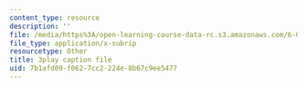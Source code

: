 ```yaml
---
content_type: resource
description: ''
file: /media/https%3A/open-learning-course-data-rc.s3.amazonaws.com/6-00sc-introduction-to-computer-science-and-programming-spring-2011/7b1afd09f0627cc2224e8b67c9ee5477_FBpe3xFvPrQ.srt
file_type: application/x-subrip
resourcetype: Other
title: 3play caption file
uid: 7b1afd09-f062-7cc2-224e-8b67c9ee5477
---
```

